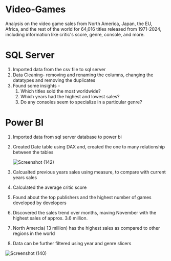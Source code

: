 # Video-Games

Analysis on the video game sales from North America, Japan, the EU, Africa, and the rest of the world for 64,016 titles released from 1971-2024, including information like critic's score, genre, console, and more.

# SQL Server
1. Imported data from the csv file to sql server
2. Data Cleaning- removing and renaming the columns, changing the datatypes and removing the duplicates
3. Found some insights -
   1. Which titles sold the most worldwide?
   2. Which years had the highest and lowest sales?
   3. Do any consoles seem to specialize in a particular genre?

# Power BI
1. Imported data from sql server database to power bi
2. Created Date table using DAX and, created the one to many relationship between the tables

   ![Screenshot (142)](https://github.com/user-attachments/assets/e4b57b4b-a463-4a6f-aa46-1b0b8cb1fdcf)

3. Calcualted previous years sales using measure, to compare with current years sales
4. Calculated the average critic score
5. Found about the top publishers and the highest number of games developed by developers
6. Discovered the sales trend over months, maving November with the highest sales of approx. 3.6 million.
7. North Amercia( 13 million) has the highest sales as compared to other regions in the world
8. Data can be further filtered using year and genre slicers
   
![Screenshot (140)](https://github.com/user-attachments/assets/84de2e9f-f5ac-40d6-b524-07e1474b5424)

